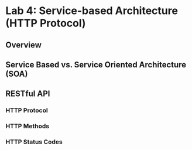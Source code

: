 # Lab 4: Service-based Architecture (HTTP Protocol)

## Overview

## Service Based vs. Service Oriented Architecture (SOA)

## RESTful API

### HTTP Protocol

### HTTP Methods

### HTTP Status Codes
